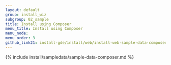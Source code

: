 ```yaml
---
layout: default
group: install_wiz 
subgroup: 02_sample
title: Install using Composer
menu_title: Install using Composer
menu_node: 
menu_order: 3
github_link21: install-gde/install/web/install-web-sample-data-composer.md
---
```


{% include install/sampledata/sample-data-composer.md %}